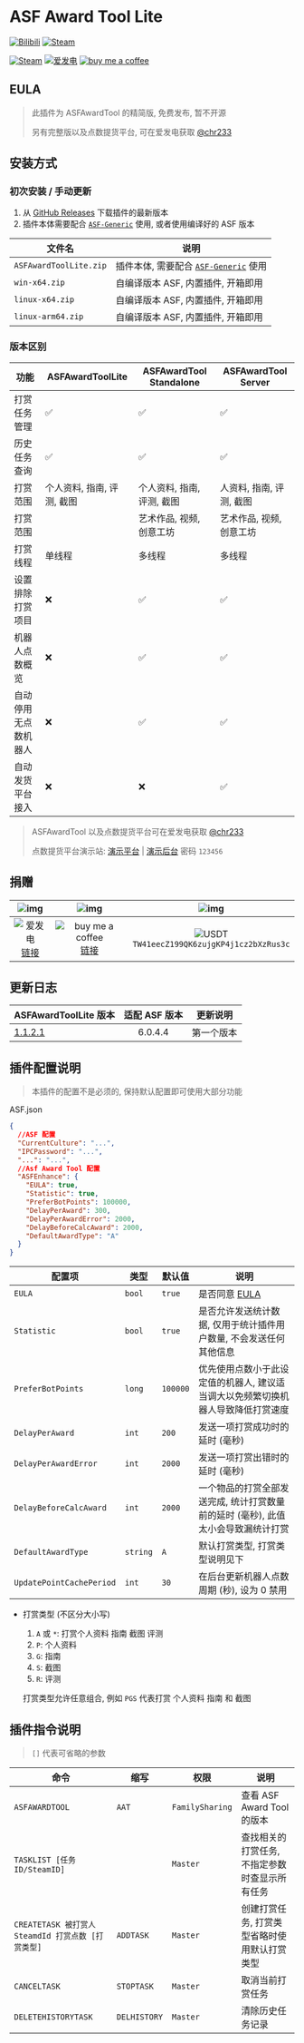 # ASF Award Tool Lite

[![Bilibili](https://img.shields.io/badge/bilibili-Chr__-00A2D8.svg?logo=bilibili)](https://space.bilibili.com/5805394)
[![Steam](https://img.shields.io/badge/steam-Chr__-1B2838.svg?logo=steam)](https://steamcommunity.com/id/Chr_)

[![Steam](https://img.shields.io/badge/steam-donate-1B2838.svg?logo=steam)](https://steamcommunity.com/tradeoffer/new/?partner=221260487&token=xgqMgL-i)
[![爱发电][afdian_img]][afdian_link]
[![buy me a coffee][bmac_img]][bmac_link]

## EULA

> 此插件为 ASFAwardTool 的精简版, 免费发布, 暂不开源
>
> 另有完整版以及点数提货平台, 可在爱发电获取 [@chr233][afdian_link]

## 安装方式

### 初次安装 / 手动更新

1. 从 [GitHub Releases](https://github.com/chr233/ASFAwardToolLite/releases) 下载插件的最新版本
2. 插件本体需要配合 [`ASF-Generic`][asf] 使用, 或者使用编译好的 ASF 版本

| 文件名                 | 说明                                         |
| ---------------------- | -------------------------------------------- |
| `ASFAwardToolLite.zip` | 插件本体, 需要配合 [`ASF-Generic`][asf] 使用 |
| `win-x64.zip`          | 自编译版本 ASF, 内置插件, 开箱即用           |
| `linux-x64.zip`        | 自编译版本 ASF, 内置插件, 开箱即用           |
| `linux-arm64.zip`      | 自编译版本 ASF, 内置插件, 开箱即用           |

[asf]: https://github.com/JustArchiNET/ArchiSteamFarm/releases/latest

### 版本区别

| 功能                 | ASFAwardToolLite           | ASFAwardTool Standalone    | ASFAwardTool Server      |
| -------------------- | -------------------------- | -------------------------- | ------------------------ |
| 打赏任务管理         | ✅                         | ✅                         | ✅                       |
| 历史任务查询         | ✅                         | ✅                         | ✅                       |
| 打赏范围             | 个人资料, 指南, 评测, 截图 | 个人资料, 指南, 评测, 截图 | 人资料, 指南, 评测, 截图 |
| 打赏范围             |                            | 艺术作品, 视频, 创意工坊   | 艺术作品, 视频, 创意工坊 |
| 打赏线程             | 单线程                     | 多线程                     | 多线程                   |
| 设置排除打赏项目     | ❌                         | ✅                         | ✅                       |
| 机器人点数概览       | ❌                         | ✅                         | ✅                       |
| 自动停用无点数机器人 | ❌                         | ✅                         | ✅                       |
| 自动发货平台接入     | ❌                         | ❌                         | ✅                       |

> ASFAwardTool 以及点数提货平台可在爱发电获取 [@chr233][afdian_link]
>
> 点数提货平台演示站: [演示平台](https://demo.1vmp.com) | [演示后台](https://demo.1vmp.com/admin) 密码 `123456`

## 捐赠

|               ![img][afdian_qr]                |                   ![img][bmac_qr]                   |                       ![img][usdt_qr]                       |
| :--------------------------------------------: | :-------------------------------------------------: | :---------------------------------------------------------: |
| ![爱发电][afdian_img] <br> [链接][afdian_link] | ![buy me a coffee][bmac_img] <br> [链接][bmac_link] | ![USDT][usdt_img] <br> `TW41eecZ199QK6zujgKP4j1cz2bXzRus3c` |

[afdian_qr]: https://raw.chrxw.com/chr233/master/afadian_qr.png
[afdian_img]: https://img.shields.io/badge/爱发电-@chr__-ea4aaa.svg?logo=github-sponsors
[afdian_link]: https://afdian.net/@chr233
[bmac_qr]: https://raw.chrxw.com/chr233/master/bmc_qr.png
[bmac_img]: https://img.shields.io/badge/buy%20me%20a%20coffee-@chr233-yellow?logo=buymeacoffee
[bmac_link]: https://www.buymeacoffee.com/chr233
[usdt_qr]: https://raw.chrxw.com/chr233/master/usdt_qr.png
[usdt_img]: https://img.shields.io/badge/USDT-TRC20-2354e6.svg?logo=bitcoin

## 更新日志

| ASFAwardToolLite 版本                                                      | 适配 ASF 版本 | 更新说明   |
| -------------------------------------------------------------------------- | :-----------: | ---------- |
| [1.1.2.1](https://github.com/chr233/ASFAwardToolLite/releases/tag/1.1.2.1) |    6.0.4.4    | 第一个版本 |

## 插件配置说明

> 本插件的配置不是必须的, 保持默认配置即可使用大部分功能

ASF.json

```json
{
  //ASF 配置
  "CurrentCulture": "...",
  "IPCPassword": "...",
  "...": "...",
  //Asf Award Tool 配置
  "ASFEnhance": {
    "EULA": true,
    "Statistic": true,
    "PreferBotPoints": 100000,
    "DelayPerAward": 300,
    "DelayPerAwardError": 2000,
    "DelayBeforeCalcAward": 2000,
    "DefaultAwardType": "A"
  }
}
```

| 配置项                   | 类型     | 默认值   | 说明                                                                              |
| ------------------------ | -------- | -------- | --------------------------------------------------------------------------------- |
| `EULA`                   | `bool`   | `true`   | 是否同意 [EULA](#eula)                                                            |
| `Statistic`              | `bool`   | `true`   | 是否允许发送统计数据, 仅用于统计插件用户数量, 不会发送任何其他信息                |
| `PreferBotPoints`        | `long`   | `100000` | 优先使用点数小于此设定值的机器人, 建议适当调大以免频繁切换机器人导致降低打赏速度  |
| `DelayPerAward`          | `int`    | `200`    | 发送一项打赏成功时的延时 (毫秒)                                                   |
| `DelayPerAwardError`     | `int`    | `2000`   | 发送一项打赏出错时的延时 (毫秒)                                                   |
| `DelayBeforeCalcAward`   | `int`    | `2000`   | 一个物品的打赏全部发送完成, 统计打赏数量前的延时 (毫秒), 此值太小会导致漏统计打赏 |
| `DefaultAwardType`       | `string` | `A`      | 默认打赏类型, 打赏类型说明见下                                                    |
| `UpdatePointCachePeriod` | `int`    | `30`     | 在后台更新机器人点数周期 (秒), 设为 0 禁用                                        |

- 打赏类型 (不区分大小写)

  1. `A` 或 `*`: 打赏个人资料 指南 截图 评测
  2. `P`: 个人资料
  3. `G`: 指南
  4. `S`: 截图
  5. `R`: 评测

  打赏类型允许任意组合, 例如 `PGS` 代表打赏 个人资料 指南 和 截图

## 插件指令说明

> `[]` 代表可省略的参数

| 命令                                              | 缩写         | 权限            | 说明                                           |
| ------------------------------------------------- | ------------ | --------------- | ---------------------------------------------- |
| `ASFAWARDTOOL`                                    | `AAT`        | `FamilySharing` | 查看 ASF Award Tool 的版本                     |
| `TASKLIST [任务ID/SteamID]`                       |              | `Master`        | 查找相关的打赏任务, 不指定参数时查显示所有任务 |
| `CREATETASK 被打赏人SteamdId 打赏点数 [打赏类型]` | `ADDTASK`    | `Master`        | 创建打赏任务, 打赏类型省略时使用默认打赏类型   |
| `CANCELTASK`                                      | `STOPTASK`   | `Master`        | 取消当前打赏任务                               |
| `DELETEHISTORYTASK`                               | `DELHISTORY` | `Master`        | 清除历史任务记录                               |
